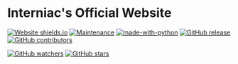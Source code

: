# Interniac's Official Website


[![Website shields.io](https://img.shields.io/website-up-down-green-red/http/shields.io.svg)](http://interniac.org  )
[![Maintenance](https://img.shields.io/badge/Maintained%3F-yes-green.svg)](https://github.com/Interniac/interniac-website/graphs/commit-activity)
[![made-with-python](https://img.shields.io/badge/Made%20with-Python-1f425f.svg)](https://www.python.org/)
[![GitHub release](https://img.shields.io/github/release/Interniac/interniac-website.svg)](https://github.com/Interniac/interniac-website/releases/)
[![GitHub contributors](https://img.shields.io/github/contributors/Interniac/interniac-website.svg)](https://github.com/Interniac/interniac-website/graphs/contributors/)

[![GitHub watchers](https://img.shields.io/github/watchers/Interniac/interniac-website.svg?style=social&label=Watch&maxAge=2592000)](https://github.com/Interniac/interniac-website/watchers/)
[![GitHub stars](https://img.shields.io/github/stars/Interniac/interniac-website.svg?style=social&label=Star&maxAge=2592000)](https://github.com/Interniac/interniac-website/stargazers/)


